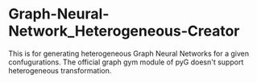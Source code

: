 # Graph-Neural-Network_Heterogeneous-Creator
This is for generating heterogeneous Graph Neural Networks for a given confugurations.
The official graph gym module of pyG doesn't support heterogeneous transformation.
